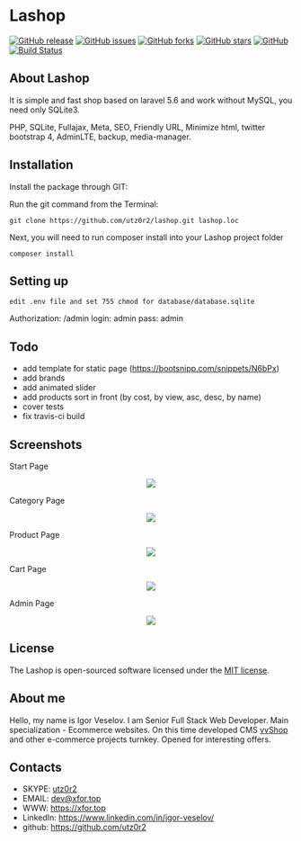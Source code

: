# Lashop
[![GitHub release](https://img.shields.io/github/release/utz0r2/lashop.svg)](https://github.com/utz0r2/lashop)
[![GitHub issues](https://img.shields.io/github/issues/utz0r2/lashop.svg)](https://github.com/utz0r2/lashop/issues)
[![GitHub forks](https://img.shields.io/github/forks/utz0r2/lashop.svg)](https://github.com/utz0r2/lashop/network)
[![GitHub stars](https://img.shields.io/github/stars/utz0r2/lashop.svg)](https://github.com/utz0r2/lashop/stargazers)
[![GitHub](https://img.shields.io/github/license/mashape/apistatus.svg)](https://github.com/utz0r2/lashop)
[![Build Status](https://travis-ci.com/utz0r2/lashop.svg?branch=master)](https://travis-ci.com/utz0r2/lashop)

## About Lashop

It is simple and fast shop based on laravel 5.6 and work without MySQL, you need only SQLite3. 

PHP, SQLite, Fullajax, Meta, SEO, Friendly URL, Minimize html, twitter bootstrap 4, AdminLTE, backup, media-manager.

## Installation

Install the package through GIT: 

Run the git command from the Terminal:

    git clone https://github.com/utz0r2/lashop.git lashop.loc

Next, you will need to run composer install into your Lashop project folder

	composer install
	
## Setting up
	
	edit .env file and set 755 chmod for database/database.sqlite

Authorization: /admin login: admin  pass: admin

## Todo
* add template for static page (https://bootsnipp.com/snippets/N6bPx)
* add brands
* add animated slider
* add products sort in front (by cost, by view, asc, desc, by name)
* cover tests
* fix travis-ci build

## Screenshots

Start Page
<p align="center"><img src="http://i.piccy.info/i9/168a0be9ffb35aadad1d921c43c499c5/1534495731/122161/1264034/1.png"></p>

Category Page
<p align="center"><img src="http://i.piccy.info/i9/3676dea611c5be88c6f62ff4dd1de66f/1534496075/107793/1264034/3.png"></p>

Product Page
<p align="center"><img src="http://i.piccy.info/i9/253a502892cfc3be44de2f131903b263/1534496168/150751/1264034/3.png"></p>

Cart Page
<p align="center"><img src="http://i.piccy.info/i9/fcc1b7e86534ebc2f8a4fa04e976c786/1534496200/61073/1264034/4.png"></p>

Admin Page
<p align="center"><img src="http://i.piccy.info/i9/eecd23f4a387d02145ee0ee9ab10b3bf/1534496259/80848/1264034/5.png"></p>

## License

The Lashop is open-sourced software licensed under the [MIT license](http://opensource.org/licenses/MIT).

## About me
Hello, my name is Igor Veselov. I am Senior Full Stack Web Developer. Main specialization - Ecommerce websites. On this time developed CMS [vvShop](https://vvshop.xfor.top) and other e-commerce projects turnkey. Opened for interesting offers.

## Contacts
- SKYPE: [utz0r2](skype:utz0r2)
- EMAIL: [dev@xfor.top](mailto:dev@xfor.top)
- WWW: https://xfor.top
- LinkedIn: https://www.linkedin.com/in/igor-veselov/
- github: https://github.com/utz0r2
